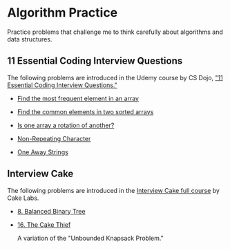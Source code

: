 # Algorithm Practice

Practice problems that challenge me to think carefully about algorithms and data structures.

## 11 Essential Coding Interview Questions

The following problems are introduced in the Udemy course by CS Dojo, ["11 Essential Coding Interview Questions."](https://www.udemy.com/11-essential-coding-interview-questions/)

- [Find the most frequent element in an array](./Find-Most-Frequent-Element-In-Array/README.md)

- [Find the common elements in two sorted arrays](./Common-Elements-In-Two-Sorted-Arrays/README.md)

- [Is one array a rotation of another?](./Is-One-Array-a-Rotation-of-Another/README.md)

- [Non-Repeating Character](./Non-Repeating-Character/README.md)

- [One Away Strings](./One-Away-Strings/README.md)

## Interview Cake

The following problems are introduced in the [Interview Cake full course](https://www.interviewcake.com/) by Cake Labs.

- [8. Balanced Binary Tree](./6-Balanced-Binary-Tree)

- [16. The Cake Thief](./16-The-Cake-Thief)

  A variation of the "Unbounded Knapsack Problem."
